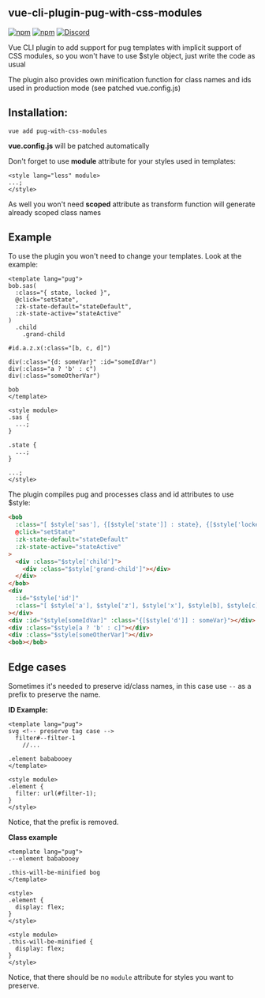 ## vue-cli-plugin-pug-with-css-modules

[![npm](https://img.shields.io/npm/v/vue-cli-plugin-pug-with-css-modules?color=pink&style=flat-square)](https://www.npmjs.com/package/vue-cli-plugin-pug-with-css-modules)
[![npm](https://img.shields.io/npm/dw/vue-cli-plugin-pug-with-css-modules?color=pink&style=flat-square)](https://www.npmjs.com/package/vue-cli-plugin-pug-with-css-modules)
[![Discord](https://img.shields.io/discord/405510915845390347?color=pink&label=join%20discord&style=flat-square)](https://zeokku.com/discord)

Vue CLI plugin to add support for pug templates with implicit support of CSS modules, so you won't have to use $style object, just write the code as usual

The plugin also provides own minification function for class names and ids used in production mode (see patched vue.config.js)

## Installation:

```
vue add pug-with-css-modules
```

**vue.config.js** will be patched automatically

Don't forget to use **module** attribute for your styles used in templates:

```vue
<style lang="less" module>
...;
</style>
```

As well you won't need **scoped** attribute as transform function will generate already scoped class names

## Example

To use the plugin you won't need to change your templates. Look at the example:

```vue
<template lang="pug">
bob.sas(
  :class="{ state, locked }",
  @click="setState",
  :zk-state-default="stateDefault",
  :zk-state-active="stateActive"
)
  .child 
    .grand-child

#id.a.z.x(:class="[b, c, d]")

div(:class="{d: someVar}" :id="someIdVar")
div(:class="a ? 'b' : c")
div(:class="someOtherVar")

bob
</template>

<style module>
.sas {
  ...;
}

.state {
  ...;
}

...;
</style>
```

The plugin compiles pug and processes class and id attributes to use $style:

```html
<bob
  :class="[ $style['sas'], {[$style['state']] : state}, {[$style['locked']] : locked} ]"
  @click="setState"
  :zk-state-default="stateDefault"
  :zk-state-active="stateActive"
>
  <div :class="$style['child']">
    <div :class="$style['grand-child']"></div>
  </div>
</bob>
<div
  :id="$style['id']"
  :class="[ $style['a'], $style['z'], $style['x'], $style[b], $style[c], $style[d] ]"
></div>
<div :id="$style[someIdVar]" :class="{[$style['d']] : someVar}"></div>
<div :class="$style[a ? 'b' : c]"></div>
<div :class="$style[someOtherVar]"></div>
<bob></bob>
```

## Edge cases

Sometimes it's needed to preserve id/class names, in this case use `--` as a prefix to preserve the name.

**ID Example:**

```vue
<template lang="pug">
svg <!-- preserve tag case -->
  filter#--filter-1
    //...

.element bababooey
</template>

<style module>
.element {
  filter: url(#filter-1);
}
</style>
```

Notice, that the prefix is removed.

**Class example**

```vue
<template lang="pug">
.--element bababooey

.this-will-be-minified bog
</template>

<style>
.element {
  display: flex;
}
</style>

<style module>
.this-will-be-minified {
  display: flex;
}
</style>
```

Notice, that there should be no `module` attribute for styles you want to preserve.

